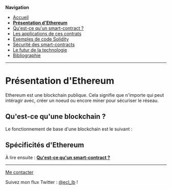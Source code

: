 **Navigation**
* [Accueil](index.html)
* [**Présentation d'Ethereum**](ethereum.html)
* [Qu'est-ce qu'un smart-contract ?](smartcontracts.html)
* [Les applications de ces contrats](applications.html)
* [Exemples de code Solidity](exemples.html)
* [Sécurité des smart-contracts](securite.html)
* [Le futur de la technologie](futur.html)
* [Bibliographie](bibliographie.html)

___

# Présentation d'Ethereum

Ethereum est une blockchain publique. Cela signifie que n'importe qui peut intéragir avec, créer un noeud ou encore miner pour sécuriser le réseau.


## Qu'est-ce qu'une blockchain ?

Le fonctionnement de base d'une blockchain est le suivant :



## Spécificités d'Ethereum








À lire ensuite : [**Qu'est-ce qu'un smart-contract ?**](smartcontracts.html)

___
[Me contacter](mailto://leo.besancon@ecl14.ec-lyon.fr)

Suivez mon flux Twitter : [@ecl_lb](https://twitter.com/ecl_lb) !
